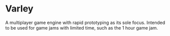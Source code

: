 # Varley
A multiplayer game engine with rapid prototyping as its sole focus. Intended to be used for game jams with limited time, such as the 1 hour game jam.
